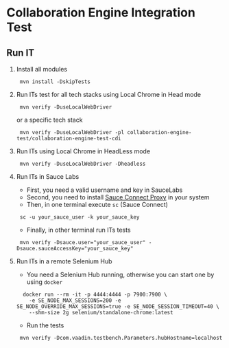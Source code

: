 # Collaboration Engine Integration Test

## Run IT
1. Install all modules
   ```
    mvn install -DskipTests
   ```

3. Run ITs test for all tech stacks using Local Chrome in Head mode
   ```
    mvn verify -DuseLocalWebDriver
   ```
    or a specific tech stack
   ```
    mvn verify -DuseLocalWebDriver -pl collaboration-engine-test/collaboration-engine-test-cdi
   ```
4. Run ITs using Local Chrome in HeadLess mode
   ```
    mvn verify -DuseLocalWebDriver -Dheadless
   ```
5. Run ITs in Sauce Labs
   - First, you need a valid username and key in SauceLabs
   - Second, you need to install [Sauce Connect Proxy](https://docs.saucelabs.com/secure-connections/sauce-connect/installation/) in your system
   - Then, in one terminal execute `sc` (Sauce Connect)
   ```
    sc -u your_sauce_user -k your_sauce_key
   ```
   - Finally, in other terminal run ITs tests
   ```
    mvn verify -Dsauce.user="your_sauce_user" -Dsauce.sauceAccessKey="your_sauce_key"
   ```
6. Run ITs in a remote Selenium Hub
   - You need a Selenium Hub running, otherwise you can start one by using `docker`
   ```
     docker run --rm -it -p 4444:4444 -p 7900:7900 \
       -e SE_NODE_MAX_SESSIONS=200 -e SE_NODE_OVERRIDE_MAX_SESSIONS=true -e SE_NODE_SESSION_TIMEOUT=40 \
       --shm-size 2g selenium/standalone-chrome:latest
   ```
   - Run the tests
   ```
    mvn verify -Dcom.vaadin.testbench.Parameters.hubHostname=localhost
   ```

